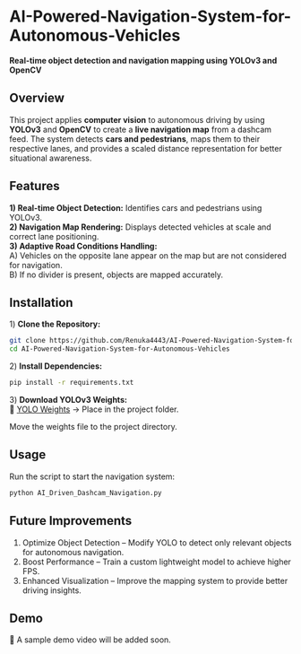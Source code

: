# AI-Powered-Navigation-System-for-Autonomous-Vehicles
**Real-time object detection and navigation mapping using YOLOv3 and OpenCV**  

## **Overview**  
This project applies **computer vision** to autonomous driving by using **YOLOv3** and **OpenCV** to create a **live navigation map** from a dashcam feed. The system detects **cars and pedestrians**, maps them to their respective lanes, and provides a scaled distance representation for better situational awareness.  

## **Features**  
 **1) Real-time Object Detection:** Identifies cars and pedestrians using YOLOv3.  
 **2) Navigation Map Rendering:** Displays detected vehicles at scale and correct lane positioning.  
 **3) Adaptive Road Conditions Handling:**  
          A) Vehicles on the opposite lane appear on the map but are not considered for navigation.  
          B) If no divider is present, objects are mapped accurately.    

## **Installation**  
1️) **Clone the Repository:**  
```sh
git clone https://github.com/Renuka4443/AI-Powered-Navigation-System-for-Autonomous-Vehicles.git
cd AI-Powered-Navigation-System-for-Autonomous-Vehicles
```
2️) **Install Dependencies:**  
```sh
pip install -r requirements.txt
```
3️) **Download YOLOv3 Weights:**  
🔗 [YOLO Weights](https://pjreddie.com/darknet/yolo/) -> Place in the project folder.  



Move the weights file to the project directory.  

## **Usage**  
Run the script to start the navigation system:  
```sh
python AI_Driven_Dashcam_Navigation.py
```

## **Future Improvements**
 1) Optimize Object Detection – Modify YOLO to detect only relevant objects for autonomous navigation.
 2) Boost Performance – Train a custom lightweight model to achieve higher FPS.
 3) Enhanced Visualization – Improve the mapping system to provide better driving insights. 

## **Demo**  
🚀 A sample demo video will be added soon.  


